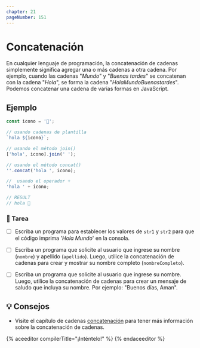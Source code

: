 ```yaml
---
chapter: 21
pageNumber: 151
---
```

# Concatenación

En cualquier lenguaje de programación, la concatenación de cadenas simplemente significa agregar una o más cadenas a otra cadena. Por ejemplo, cuando las cadenas "_Mundo_" y "_Buenas tardes_" se concatenan con la cadena "_Hola_", se forma la cadena "_HolaMundoBuenastardes_". Podemos concatenar una cadena de varias formas en JavaScript.

## Ejemplo

```javascript
const icono = '👋';

// usando cadenas de plantilla
`hola ${icono}`;

// usando el método join()
['hola', icono].join(' ');

// usando el método concat()
''.concat('hola ', icono);

//  usando el operador +
'hola ' + icono;

// RESULT
// hola 👋
```

### 📝 Tarea

- [ ] Escriba un programa para establecer los valores de `str1` y `str2` para que el código imprima '_Hola Mundo_' en la consola.

- [ ] Escriba un programa que solicite al usuario que ingrese su nombre (`nombre`) y apellido (`apellido`). Luego, utilice la concatenación de cadenas para crear y mostrar su nombre completo (`nombreCompleto`).

- [ ] Escriba un programa que solicite al usuario que ingrese su nombre. Luego, utilice la concatenación de cadenas para crear un mensaje de saludo que incluya su nombre. Por ejemplo: "Buenos días, Aman".

## 💡 Consejos

- Visite el capítulo de cadenas [concatenación](../strings/concat.md) para tener más información sobre la concatenación de cadenas.

{% aceeditor compilerTitle="¡Inténtelo!" %}
{% endaceeditor %}

